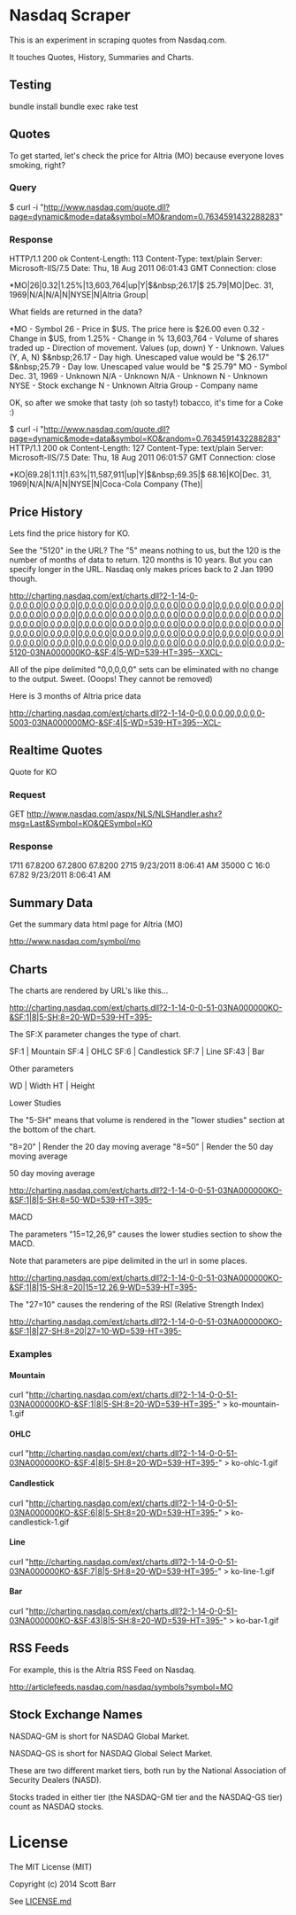 # Nasdaq Scraper

This is an experiment in scraping quotes from Nasdaq.com.

It touches Quotes, History, Summaries and Charts.

## Testing

  bundle install
  bundle exec rake test

## Quotes

To get started, let's check the price for Altria (MO) because everyone loves smoking, right?

### Query

  $ curl -i "http://www.nasdaq.com/quote.dll?page=dynamic&mode=data&symbol=MO&random=0.7634591432288283"

### Response

  HTTP/1.1 200 ok
  Content-Length: 113
  Content-Type: text/plain
  Server: Microsoft-IIS/7.5
  Date: Thu, 18 Aug 2011 06:01:43 GMT
  Connection: close

  *MO|26|0.32|1.25%|13,603,764|up|Y|$&nbsp;26.17|$&nbsp;25.79|MO|Dec. 31, 1969|N/A|N/A|N|NYSE|N|Altria Group|

What fields are returned in the data?

  *MO - Symbol
  26 - Price in $US. The price here is $26.00 even
  0.32 - Change in $US, from
  1.25% - Change in %
  13,603,764 - Volume of shares traded
  up - Direction of movement. Values (up, down)
  Y - Unknown. Values (Y, A, N)
  $&nbsp;26.17 - Day high. Unescaped value would be "$ 26.17"
  $&nbsp;25.79 - Day low. Unescaped value would be "$ 25.79"
  MO - Symbol
  Dec. 31, 1969 - Unknown
  N/A - Unknown
  N/A - Unknown
  N - Unknown
  NYSE - Stock exchange
  N - Unknown
  Altria Group - Company name

OK, so after we smoke that tasty (oh so tasty!) tobacco, it's time for a Coke :)

  $ curl -i "http://www.nasdaq.com/quote.dll?page=dynamic&mode=data&symbol=KO&random=0.7634591432288283"
  HTTP/1.1 200 ok
  Content-Length: 127
  Content-Type: text/plain
  Server: Microsoft-IIS/7.5
  Date: Thu, 18 Aug 2011 06:01:57 GMT
  Connection: close

  *KO|69.28|1.11|1.63%|11,587,911|up|Y|$&nbsp;69.35|$&nbsp;68.16|KO|Dec. 31, 1969|N/A|N/A|N|NYSE|N|Coca-Cola Company (The)|

## Price History

Lets find the price history for KO.

See the "5120" in the URL? The "5" means nothing to us, but the 120 is the
number of months of data to return. 120 months is 10 years. But you can
specify longer in the URL. Nasdaq only makes prices back to 2 Jan 1990
though.

  http://charting.nasdaq.com/ext/charts.dll?2-1-14-0-0,0,0,0,0|0,0,0,0,0|0,0,0,0,0|0,0,0,0,0|0,0,0,0,0|0,0,0,0,0|0,0,0,0,0|0,0,0,0,0|0,0,0,0,0|0,0,0,0,0|0,0,0,0,0|0,0,0,0,0|0,0,0,0,0|0,0,0,0,0|0,0,0,0,0|0,0,0,0,0|0,0,0,0,0|0,0,0,0,0|0,0,0,0,0|0,0,0,0,0|0,0,0,0,0|0,0,0,0,0|0,0,0,0,0|0,0,0,0,0|0,0,0,0,0|0,0,0,0,0|0,0,0,0,0|0,0,0,0,0|0,0,0,0,0|0,0,0,0,0|0,0,0,0,0|0,0,0,0,0|0,0,0,0,0|0,0,0,0,0|0,0,0,0,0|0,0,0,0,0|0,0,0,0,0|0,0,0,0,0|0,0,0,0,0|0,0,0,0,0-5120-03NA000000KO-&SF:4|5-WD=539-HT=395--XXCL-

All of the pipe delimited "0,0,0,0,0" sets can be eliminated with no change
to the output. Sweet. (Ooops! They cannot be removed)

Here is 3 months of Altria price data

  http://charting.nasdaq.com/ext/charts.dll?2-1-14-0-0,0,0,0,00,0,0,0,0-5003-03NA000000MO-&SF:4|5-WD=539-HT=395--XCL-

## Realtime Quotes

Quote for KO

### Request

  GET http://www.nasdaq.com/aspx/NLS/NLSHandler.ashx?msg=Last&Symbol=KO&QESymbol=KO

### Response

  <DocumentElement>
    <Last>
      <totVol>1711</totVol>
      <high>67.8200</high>
      <low>67.2800</low>
      <Price>67.8200</Price>
      <ConsolidatedShares>2715</ConsolidatedShares>
      <ServerTime>9/23/2011 8:06:41 AM</ServerTime>
      <RefreshTime>35000</RefreshTime>
      <MarketStatus>C</MarketStatus>
      <MarketCloseTime>16:0</MarketCloseTime>
      <previousclose>67.82</previousclose>
      <tradedate>9/23/2011 8:06:41 AM</tradedate>
    </Last>
  </DocumentElement>

## Summary Data

Get the summary data html page for Altria (MO)

http://www.nasdaq.com/symbol/mo


## Charts

The charts are rendered by URL's like this...

  http://charting.nasdaq.com/ext/charts.dll?2-1-14-0-0-51-03NA000000KO-&SF:1|8|5-SH:8=20-WD=539-HT=395-

The SF:X parameter changes the type of chart.

  SF:1  | Mountain
  SF:4  | OHLC
  SF:6  | Candlestick
  SF:7  | Line
  SF:43 | Bar

Other parameters

  WD    | Width
  HT    | Height

Lower Studies

The "5-SH" means that volume is rendered in the "lower studies" section at
the bottom of the chart.

"8=20"  | Render the 20 day moving average
"8=50"  | Render the 50 day moving average

50 day moving average

http://charting.nasdaq.com/ext/charts.dll?2-1-14-0-0-51-03NA000000KO-&SF:1|8|5-SH:8=50-WD=539-HT=395-

MACD

The parameters "15=12,26,9" causes the lower studies section to show
the MACD.

Note that parameters are pipe delimited in the url in some places.

  http://charting.nasdaq.com/ext/charts.dll?2-1-14-0-0-51-03NA000000KO-&SF:1|8|15-SH:8=20|15=12,26,9-WD=539-HT=395-

The "27=10" causes the rendering of the RSI (Relative Strength Index)

  http://charting.nasdaq.com/ext/charts.dll?2-1-14-0-0-51-03NA000000KO-&SF:1|8|27-SH:8=20|27=10-WD=539-HT=395-

### Examples

#### Mountain

  curl "http://charting.nasdaq.com/ext/charts.dll?2-1-14-0-0-51-03NA000000KO-&SF:1|8|5-SH:8=20-WD=539-HT=395-" > ko-mountain-1.gif

#### OHLC

  curl "http://charting.nasdaq.com/ext/charts.dll?2-1-14-0-0-51-03NA000000KO-&SF:4|8|5-SH:8=20-WD=539-HT=395-" > ko-ohlc-1.gif

#### Candlestick

  curl "http://charting.nasdaq.com/ext/charts.dll?2-1-14-0-0-51-03NA000000KO-&SF:6|8|5-SH:8=20-WD=539-HT=395-" > ko-candlestick-1.gif

#### Line

  curl "http://charting.nasdaq.com/ext/charts.dll?2-1-14-0-0-51-03NA000000KO-&SF:7|8|5-SH:8=20-WD=539-HT=395-" > ko-line-1.gif

#### Bar

  curl "http://charting.nasdaq.com/ext/charts.dll?2-1-14-0-0-51-03NA000000KO-&SF:43|8|5-SH:8=20-WD=539-HT=395-" > ko-bar-1.gif

## RSS Feeds

For example, this is the Altria RSS Feed on Nasdaq.

  http://articlefeeds.nasdaq.com/nasdaq/symbols?symbol=MO


## Stock Exchange Names

NASDAQ-GM is short for NASDAQ Global Market.

NASDAQ-GS is short for NASDAQ Global Select Market.

These are two different market tiers, both run by the National Association of Security Dealers (NASD).

Stocks traded in either tier (the NASDAQ-GM tier and the NASDAQ-GS tier) count as NASDAQ stocks.


# License

The MIT License (MIT)

Copyright (c) 2014 Scott Barr

See [LICENSE.md](LICENSE.md)
